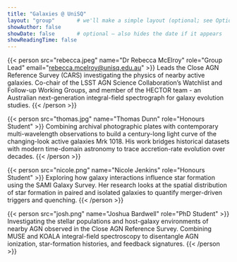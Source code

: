 ```yaml
---
title: "Galaxies @ UniSQ"
layout: "group"       # we'll make a simple layout (optional; see Option A.2)
showAuthor: false
showDate: false       # optional – also hides the date if it appears
showReadingTime: false
---
```




{{< person src="rebecca.jpeg" name="Dr Rebecca McElroy" role="Group Lead" email="rebecca.mcelroy@unisq.edu.au" >}}
Leads the Close AGN Reference Survey (CARS) investigating the physics of nearby active galaxies. Co-chair of the LSST AGN Science Collaboration’s Watchlist and Follow-up Working Groups, and member of the HECTOR team - an Australian next-generation integral-field spectrograph for galaxy evolution studies.
{{< /person >}}

{{< person src="thomas.jpg" name="Thomas Dunn" role="Honours Student" >}}
Combining archival photographic plates with contemporary multi-wavelength observations to build a century-long light curve of the changing-look active galaxies Mrk 1018. His work bridges historical datasets with modern time-domain astronomy to trace accretion-rate evolution over decades.
{{< /person >}}

{{< person src="nicole.png" name="Nicole Jenkins" role="Honours Student" >}}
Exploring how galaxy interactions influence star formation using the SAMI Galaxy Survey. Her research looks at the spatial distribution of star formation in paired and isolated galaxies to quantify merger-driven triggers and quenching.
{{< /person >}}

{{< person src="josh.png" name="Joshua Bardwell" role="PhD Student" >}}
Investigating the stellar populations and host-galaxy environments of nearby AGN observed in the Close AGN Reference Survey. Combining MUSE and KOALA integral-field spectroscopy to disentangle AGN ionization, star-formation histories, and feedback signatures.
{{< /person >}}

<!-- {{< person src="kai.jpg" name="Kai S." role="MPhil — IFU Kinematics in Mergers" email="kai@..." >}}
Outflows and shocks in late-stage mergers using MUSE and HECTOR.
{{< /person >}} -->